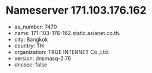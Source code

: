 # Nameserver 171.103.176.162

* as_number: 7470
* name: 171-103-176-162.static.asianet.co.th.
* city: Bangkok
* country: TH
* organization: TRUE INTERNET Co.,Ltd.
* version: dnsmasq-2.76
* dnssec: false

